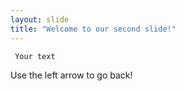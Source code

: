```yaml
---
layout: slide
title: "Welcome to our second slide!"
---
```

     Your text
Use the left arrow to go back!

